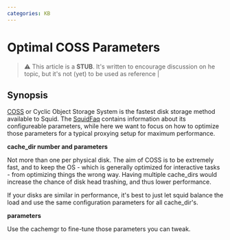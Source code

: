 ```yaml
---
categories: KB
---
```

# Optimal COSS Parameters

> :warning:
    This article is a **STUB**. It's written to encourage discussion on 
    he topic, but it's not (yet) to be used as reference |

## Synopsis

[COSS](/Features/CyclicObjectStorageSystem)
or Cyclic Object Storage System is the fastest disk storage method
available to Squid. The [SquidFaq](/SquidFaq)
contains information about its configureable parameters, while here we
want to focus on how to optimize those parameters for a typical proxying
setup for maximum performance.

**cache_dir number and parameters**

Not more than one per physical disk. The aim of COSS is to be extremely
fast, and to keep the OS - which is generally optimized for interactive
tasks - from optimizing things the wrong way. Having multiple
cache_dirs would increase the chance of disk head trashing, and thus
lower performance.

If your disks are similar in performance, it's best to just let squid
balance the load and use the same configuration parameters for all
cache_dir's.

**parameters**

Use the cachemgr to fine-tune those parameters you can tweak.
